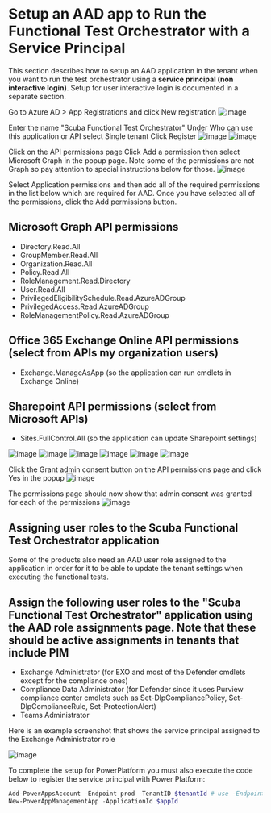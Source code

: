 # Setup an AAD app to Run the Functional Test Orchestrator with a Service Principal

This section describes how to setup an AAD application in the tenant when you want to run the test orchestrator using a **service principal (non interactive login)**. Setup for user interactive login is documented in a separate section.

Go to Azure AD > App Registrations and click New registration
![image](https://github.com/cisagov/ScubaGear/assets/107076927/ad9f7a2b-587b-4c06-b08a-8075e68c7df4)

Enter the name "Scuba Functional Test Orchestrator"
Under Who can use this application or API select Single tenant
Click Register
![image](https://github.com/cisagov/ScubaGear/assets/107076927/835d9eff-911b-4f3c-beda-ca0c65286ead)
![image](https://github.com/cisagov/ScubaGear/assets/107076927/cbd602c0-998e-435a-b621-621aee0a9aff)

Click on the API permissions page
Click Add a permission then select Microsoft Graph in the popup page. Note some of the permissions are not Graph so pay attention to special instructions below for those.
![image](https://github.com/cisagov/ScubaGear/assets/107076927/2640bf0b-4ebb-48a2-9f46-29f942f648fd)

Select Application permissions and then add all of the required permissions in the list below which are required for AAD. Once you have selected all of the permissions, click the Add permissions button.

## Microsoft Graph API permissions

- Directory.Read.All
- GroupMember.Read.All
- Organization.Read.All
- Policy.Read.All
- RoleManagement.Read.Directory
- User.Read.All
- PrivilegedEligibilitySchedule.Read.AzureADGroup
- PrivilegedAccess.Read.AzureADGroup
- RoleManagementPolicy.Read.AzureADGroup

## Office 365 Exchange Online API permissions (select from APIs my organization users)

- Exchange.ManageAsApp (so the application can run cmdlets in Exchange Online)

## Sharepoint API permissions (select from Microsoft APIs)

- Sites.FullControl.All (so the application can update Sharepoint settings)

![image](https://github.com/cisagov/ScubaGear/assets/107076927/998d4549-d31f-49a0-8d39-e75858dc8ae8)
![image](https://github.com/cisagov/ScubaGear/assets/107076927/8ead310d-4d66-4bab-a476-72e373c73cd1)
![image](https://github.com/cisagov/ScubaGear/assets/107076927/d51ccbc5-4c76-4989-9708-2a7b058e2244)
![image](https://github.com/cisagov/ScubaGear/assets/107076927/e4d2a461-6486-4666-970f-c94a24a5717d)
![image](https://github.com/cisagov/ScubaGear/assets/107076927/d6246581-483b-4cfb-8def-cdbc42589e36)
![image](https://github.com/cisagov/ScubaGear/assets/107076927/6d6081d3-b1a9-4d5b-abb1-41fa8ecc4005)

Click the Grant admin consent button on the API permissions page and click Yes in the popup
![image](https://github.com/cisagov/ScubaGear/assets/107076927/f5bcf13d-1cc4-4fa6-8750-1d7059f0ec6b)

The permissions page should now show that admin consent was granted for each of the permissions
![image](https://github.com/cisagov/ScubaGear/assets/107076927/6065fcba-f3c3-4a37-944f-f19c4c7e0e7a)

## Assigning user roles to the Scuba Functional Test Orchestrator application

Some of the products also need an AAD user role assigned to the application in order for it to be able to update the tenant settings when executing the functional tests.

## Assign the following user roles to the "Scuba Functional Test Orchestrator" application using the AAD role assignments page.  Note that these should be active assignments in tenants that include PIM

- Exchange Administrator (for EXO and most of the Defender cmdlets except for the compliance ones)
- Compliance Data Administrator (for Defender since it uses Purview compliance center cmdlets such as Set-DlpCompliancePolicy, Set-DlpComplianceRule, Set-ProtectionAlert)
- Teams Administrator

Here is an example screenshot that shows the service principal assigned to the Exchange Administrator role

![image](https://github.com/cisagov/ScubaGear/assets/107076927/6b90524a-0888-4201-80b1-0216bec5a503)

To complete the setup for PowerPlatform you must also execute the code below to register the service principal with Power Platform:

``` PowerShell
Add-PowerAppsAccount -Endpoint prod -TenantID $tenantId # use -Endpoint usgov for gcc tenants
New-PowerAppManagementApp -ApplicationId $appId
